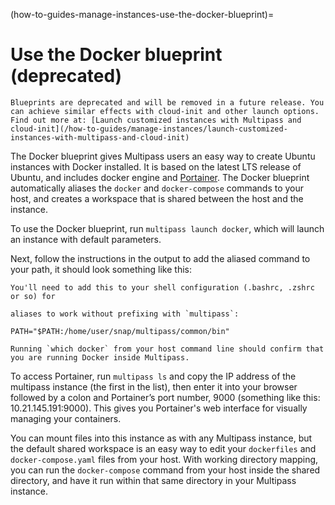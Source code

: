 (how-to-guides-manage-instances-use-the-docker-blueprint)=
# Use the Docker blueprint (deprecated)
```{Warning}
Blueprints are deprecated and will be removed in a future release. You can achieve similar effects with cloud-init and other launch options. Find out more at: [Launch customized instances with Multipass and cloud-init](/how-to-guides/manage-instances/launch-customized-instances-with-multipass-and-cloud-init)
```

The Docker blueprint gives Multipass users an easy way to create Ubuntu instances with Docker installed. It is based on the latest LTS release of Ubuntu, and includes docker engine and [Portainer](https://www.portainer.io/). The Docker blueprint automatically aliases the `docker` and `docker-compose` commands to your host, and creates a workspace that is shared between the host and the instance.

To use the Docker blueprint, run `multipass launch docker`, which will launch an instance with default parameters.

Next, follow the instructions in the output to add the aliased command to your path, it should look something like this:

```{code-block} text
You'll need to add this to your shell configuration (.bashrc, .zshrc or so) for

aliases to work without prefixing with `multipass`:

PATH="$PATH:/home/user/snap/multipass/common/bin"
```

```{note}
Running `which docker` from your host command line should confirm that you are running Docker inside Multipass.
```

To access Portainer, run `multipass ls` and copy the IP address of the multipass instance (the first in the list), then enter it into your browser followed by a colon and Portainer’s port number, 9000 (something like this: 10.21.145.191:9000). This gives you Portainer's web interface for visually managing your containers.

You can mount files into this instance as with any Multipass instance, but the default shared workspace is an easy way to edit your `dockerfiles` and `docker-compose.yaml` files from your host. With working directory mapping, you can run the `docker-compose` command from your host inside the shared directory, and have it run within that same directory in your Multipass instance.
